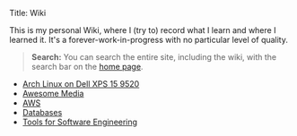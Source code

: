 Title: Wiki

This is my personal Wiki, where I (try to) record what I learn and where I
learned it. It's a forever-work-in-progress with no particular level of quality.

> **Search:** You can search the entire site, including the wiki, with the
> search bar on the [home page](/).

* [Arch Linux on Dell XPS 15 9520]({filename}xps15.md)
* [Awesome Media]({filename}media.md)
* [AWS]({filename}aws.md)
* [Databases]({filename}databases.md)
* [Tools for Software Engineering]({filename}tools.md)
